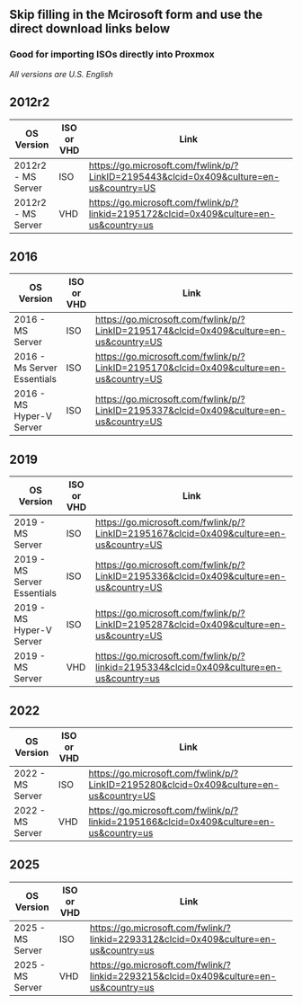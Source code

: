 ## **Skip filling in the Mcirosoft form and use the direct download links below** <br>
### Good for importing ISOs directly into Proxmox 
*All versions are U.S. English*

## 2012r2
| OS Version | ISO or VHD | Link |
|----- | ----- | ----- |
| 2012r2 - MS Server | ISO | https://go.microsoft.com/fwlink/p/?LinkID=2195443&clcid=0x409&culture=en-us&country=US |
| 2012r2 - MS Server | VHD | https://go.microsoft.com/fwlink/p/?linkid=2195172&clcid=0x409&culture=en-us&country=us |

## 2016
| OS Version | ISO or VHD | Link |
|----- | ----- | ----- |
| 2016 - MS Server | ISO | https://go.microsoft.com/fwlink/p/?LinkID=2195174&clcid=0x409&culture=en-us&country=US |
| 2016 - Ms Server Essentials | ISO | https://go.microsoft.com/fwlink/p/?LinkID=2195170&clcid=0x409&culture=en-us&country=US |
| 2016 - MS Hyper-V Server | ISO | https://go.microsoft.com/fwlink/p/?LinkID=2195337&clcid=0x409&culture=en-us&country=US |

## 2019
| OS Version | ISO or VHD | Link |
|----- | ----- | ----- |
| 2019 - MS Server | ISO | https://go.microsoft.com/fwlink/p/?LinkID=2195167&clcid=0x409&culture=en-us&country=US |
| 2019 - MS Server Essentials | ISO | https://go.microsoft.com/fwlink/p/?LinkID=2195336&clcid=0x409&culture=en-us&country=US |
| 2019 - MS Hyper-V Server | ISO | https://go.microsoft.com/fwlink/p/?LinkID=2195287&clcid=0x409&culture=en-us&country=US |
| 2019 - MS Server | VHD | https://go.microsoft.com/fwlink/p/?linkid=2195334&clcid=0x409&culture=en-us&country=us |

## 2022
| OS Version | ISO or VHD | Link |
|----- | ----- | ----- |
| 2022 - MS Server | ISO | https://go.microsoft.com/fwlink/p/?LinkID=2195280&clcid=0x409&culture=en-us&country=US |
| 2022 - MS Server | VHD | https://go.microsoft.com/fwlink/p/?linkid=2195166&clcid=0x409&culture=en-us&country=us |

## 2025
| OS Version | ISO or VHD | Link |
|----- | ----- | ----- |
| 2025 - MS Server | ISO | https://go.microsoft.com/fwlink/?linkid=2293312&clcid=0x409&culture=en-us&country=us |
| 2025 - MS Server | VHD | https://go.microsoft.com/fwlink/?linkid=2293215&clcid=0x409&culture=en-us&country=us |
